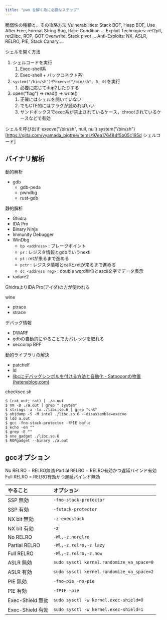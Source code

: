 ```yaml
---
title: "pwn を解く為に必要なステップ"
---
```


脆弱性の種類と，その攻略方法
Vulnerabilities: Stack BOF, Heap BOF, Use After Free, Format String Bug, Race Condition ...
Exploit Techniques: ret2plt, ret2libc, ROP, GOT Overwrite, Stack pivot ...
Anti-Exploits: NX, ASLR, RELRO, PIE, Stack Canary ...

シェルを開く方法
1. シェルコードを実行
	1. Exec-shell系
	2. Exec-shell + バックコネクト系
2. `system("/bin/sh")`や`execve("/bin/sh", 0, 0)`を実行
	1. 必要に応じてdup2したりする
3. open("flag") -> read() -> write()
	1. 正確にはシェルを開いていない
	2. でもCTF的にはフラグが読めればいい
	3. サンドボックスでexec系が禁止されているケース，chrootされているケースなどで有効

シェルを呼び出す
execve("/bin/sh", null, null)
system("/bin/sh")
[https://qiita.com/yyamada_bigtree/items/97ea176484f5b05c195d シェルコード]


## バイナリ解析
動的解析
- gdb
	- gdb-peda
	- pwndbg
	- rust-gdb

静的解析
- Ghidra
- IDA Pro
- Binary Ninja
- Immunity Debugger
- WinDbg
	- `bp <address>` : ブレークポイント
	- `pr` : レジスタ情報とgdbでいうnexti
	- `pt` : retが来るまで進める
	- `pctr` : レジスタ情報とcallとretが来るまで進める
	- `dc <address reg>` : double word単位とascii文字でデータ表示
- radare2

GhidraよりIDA Pro(アイダ)の方が使われる

wine

- ptrace
- strace

デバッグ情報
- DWARF
- gdbの自動的にやることでカバレッジを取れる
- seccomp BPF

動的ライブラリの解決
- patchelf
- ld
- [libcにデバッグシンボルを付ける方法と自動化 - Satoooonの物置 (hatenablog.com)](https://satoooon1024.hatenablog.com/entry/2022/06/12/libc%E3%81%AB%E3%83%87%E3%83%90%E3%83%83%E3%82%B0%E3%82%B7%E3%83%B3%E3%83%9C%E3%83%AB%E3%82%92%E4%BB%98%E3%81%91%E3%82%8B%E6%96%B9%E6%B3%95%E3%81%A8%E8%87%AA%E5%8B%95%E5%8C%96)

checksec.sh

 ```shell
 $ (cat out; cat) | ./a.out
 $ nm -D ./a.out | grep " system"
 $ strings -a -tx ./libc.so.6 | grep "sh$"
 $ objdump -S -M intel ./libc.so.6 --disassemble=execve
 $ ldd a.out
 $ gcc -fno-stack-protector -fPIE bof.c
 $ echo -en ""
 $ grep -E ""
 $ one_gadget ./libc.so.6
 $ ROPgadget --binary ./a.out
```

## gccオプション

No RELRO = RELRO無効
Partial RELRO = RELRO有効かつ遅延バインド有効
Full RELRO = RELRO有効かつ遅延バインド無効

| やること | オプション |
|:---|:---|
| SSP 無効 | `-fno-stack-protector` |
| SSP 有効 | `-fstack-protector` |
| NX bit 無効 | `-z execstack` |
| NX bit 有効 | `-z` |
| No RELRO | `-Wl,-z,norelro` |
| Partial RELRO | `-Wl,-z,relro,-z lazy` |
| Full RELRO | `-Wl,-z,relro,-z,now` |
| ASLR 無効 | `sudo sysctl kernel.randomize_va_space=0` |
| ASLR 有効 | `sudo sysctl kernel.randomize_va_space=2` |
| PIE 無効 | `-fno-pie -no-pie` |
| PIE 有効 | `-fPIE -pie` |
| Exec-Shield 無効 | `sudo sysctl -w kernel.exec-shield=0` |
| Exec-Shield 有効 | `sudo sysctl -w kernel.exec-shield=1` |
